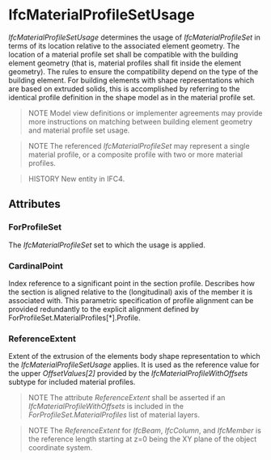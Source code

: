 # IfcMaterialProfileSetUsage

_IfcMaterialProfileSetUsage_ determines the usage of _IfcMaterialProfileSet_ in terms of its location relative to the associated element geometry. The location of a material profile set shall be compatible with the building element geometry (that is, material profiles shall fit inside the element geometry). The rules to ensure the compatibility depend on the type of the building element. For building elements with shape representations which are based on extruded solids, this is accomplished by referring to the identical profile definition in the shape model as in the material profile set.
<!-- end of short definition -->


> NOTE Model view definitions or implementer agreements may provide more instructions on matching between building element geometry and material profile set usage.

> NOTE The referenced _IfcMaterialProfileSet_ may represent a single material profile, or a composite profile with two or more material profiles.

> HISTORY New entity in IFC4.

## Attributes

### ForProfileSet
The _IfcMaterialProfileSet_ set to which the usage is applied.

### CardinalPoint
Index reference to a significant point in the section profile. Describes how the section is aligned relative to the (longitudinal) axis of the member it is associated with. This parametric specification of profile alignment can be provided redundantly to the explicit alignment defined by ForProfileSet.MaterialProfiles[\*].Profile.

### ReferenceExtent
Extent of the extrusion of the elements body shape representation to which the _IfcMaterialProfileSetUsage_ applies. It is used as the reference value for the upper _OffsetValues[2]_ provided by the _IfcMaterialProfileWithOffsets_ subtype for included material profiles.

> NOTE The attribute _ReferenceExtent_ shall be asserted if an _IfcMaterialProfileWithOffsets_ is included in the _ForProfileSet.MaterialProfiles_ list of material layers.

> NOTE The _ReferenceExtent_ for _IfcBeam_, _IfcColumn_, and _IfcMember_ is the reference length starting at z=0 being the XY plane of the object coordinate system.
